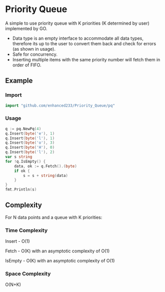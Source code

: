 # Priority Queue 
A simple to use priority queue with K priorities (K determined by user) implemented by GO.

- Data type is an empty interface to accommodate all data types, therefore its up to the user to convert them back and check for errors (as shown in usage).
- Safe for concurrency.
- Inserting multiple items with the same priority number will fetch them in order of FIFO. 
## Example

### Import

```go
import "github.com/enhanced233/Priority_Queue/pq"
```

### Usage

```go
q := pq.NewPq(4)	
q.Insert(byte('e'), 1)
q.Insert(byte('l'), 1)
q.Insert(byte('o'), 3)
q.Insert(byte('H'), 0)
q.Insert(byte('l'), 2)
var s string
for !q.IsEmpty() {
	data, ok := q.Fetch().(byte)
	if ok {
		s = s + string(data)
	}
}
fmt.Println(s)
```

## Complexity
For N data points and a queue with K priorities:
### Time Complexity
Insert -  O(1) 

Fetch - O(K) with an asymptotic complexity of O(1)

IsEmpty - O(K) with an asymptotic complexity of O(1)

### Space Complexity
O(N+K)
